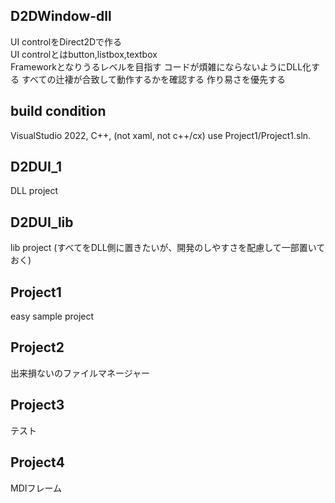 ## D2DWindow-dll
UI controlをDirect2Dで作る  
UI controlとはbutton,listbox,textbox  
Frameworkとなりうるレベルを目指す
コードが煩雑にならないようにDLL化する
すべての辻褄が合致して動作するかを確認する
作り易さを優先する

## build condition
VisualStudio 2022, C++, (not xaml, not c++/cx)
use Project1/Project1.sln.

## D2DUI_1
DLL project
## D2DUI_lib
lib project (すべてをDLL側に置きたいが、開発のしやすさを配慮して一部置いておく)
## Project1
easy sample project
## Project2
出来損ないのファイルマネージャー
## Project3
テスト
## Project4
MDIフレーム

